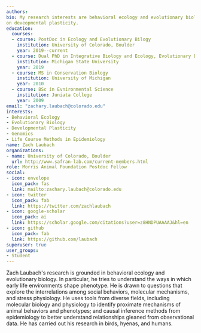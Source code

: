 ```yaml
---
authors:
bio: My research interests are behavioral ecology and evolutionary biology, with an emphasis
on deveopmental plasticity.
education:
  courses:
  - course: PostDoc in Ecology and Evolutionary Bilogy
    institution: University of Colorado, Boulder
    year: 2019--current
  - course: Dual PhD in Integrative Biology and Ecology, Evolutionary Biology and Behavior
    institution: Michigan State University
    year: 2019
  - course: MS in Conservation Biology
    institution: University of Michigan
    year: 2010
  - course: BSc in Evnironmental Science
    institution: Juniata College
    year: 2009
email: "zachary.laubach@colorado.edu"
interests:
- Behavioral Ecology
- Evolutionary Biology
- Developmental Plasticity
- Genomics
- Life Course Methods in Epidemiology
name: Zach Laubach
organizations:
- name: University of Colorado, Boulder 
  url: http://www.safran-lab.com/current-members.html
role: Morris Animal Foundation Postdoc Fellow
social:
- icon: envelope
  icon_pack: fas
  link: mailto:zachary.laubach@colorado.edu
- icon: twitter
  icon_pack: fab
  link: https://twitter.com/zachlaubach
- icon: google-scholar
  icon_pack: ai
  link: https://scholar.google.com/citations?user=z8HNDPUAAAAJ&hl=en
- icon: github
  icon_pack: fab
  link: https://github.com/laubach
superuser: true
user_groups:
- Student
---
```


Zach Laubach's research is grounded in behavioral ecology and evolutionary biology. In particular, he tries to understand the ways in which early life environments shape phenotype. He is drawn to questions that explore the interrelations among social behaviors, molecular mechanisms, and stress physiology. He uses tools from diverse fields, including molecular biology and physiology to identify proximate mechanisms of animal behaviors and phenotypes; and causal inference methods from epidemiology to better understand relationships gleaned from observational data. He has carried out his research in birds, hyenas, and humans.